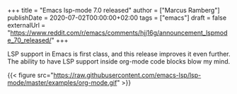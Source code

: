 +++
title = "Emacs lsp-mode 7.0 released"
author = ["Marcus Ramberg"]
publishDate = 2020-07-02T00:00:00+02:00
tags = ["emacs"]
draft = false
externalUrl = "https://www.reddit.com/r/emacs/comments/hjj16g/announcement_lspmode_70_released/"
+++

LSP support in Emacs is first class, and this release improves it even further. The ability to have LSP support inside org-mode code blocks blow my mind.

{{< figure src="https://raw.githubusercontent.com/emacs-lsp/lsp-mode/master/examples/org-mode.gif" >}}
